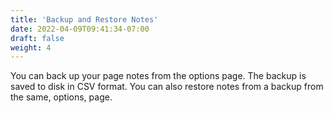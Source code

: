 ```yaml
---
title: 'Backup and Restore Notes'
date: 2022-04-09T09:41:34-07:00
draft: false
weight: 4
---
```


You can back up your page notes from the options page. The backup is saved to
disk in CSV format. You can also restore notes from a backup from the same, options,
page.
